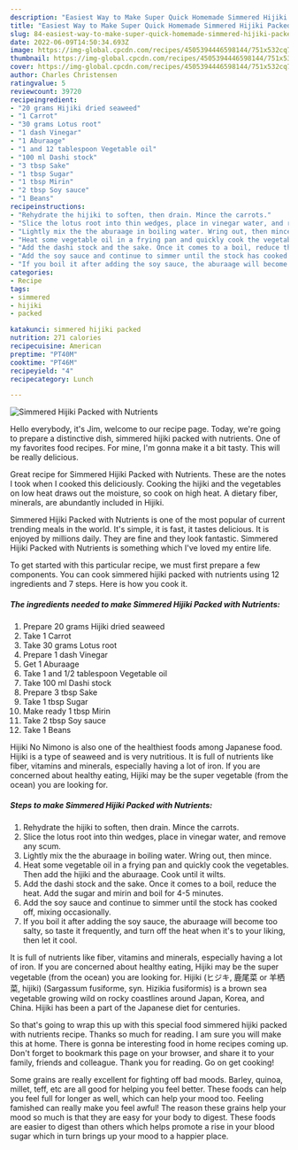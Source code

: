 ```yaml
---
description: "Easiest Way to Make Super Quick Homemade Simmered Hijiki Packed with Nutrients"
title: "Easiest Way to Make Super Quick Homemade Simmered Hijiki Packed with Nutrients"
slug: 84-easiest-way-to-make-super-quick-homemade-simmered-hijiki-packed-with-nutrients
date: 2022-06-09T14:50:34.693Z
image: https://img-global.cpcdn.com/recipes/4505394446598144/751x532cq70/simmered-hijiki-packed-with-nutrients-recipe-main-photo.jpg
thumbnail: https://img-global.cpcdn.com/recipes/4505394446598144/751x532cq70/simmered-hijiki-packed-with-nutrients-recipe-main-photo.jpg
cover: https://img-global.cpcdn.com/recipes/4505394446598144/751x532cq70/simmered-hijiki-packed-with-nutrients-recipe-main-photo.jpg
author: Charles Christensen
ratingvalue: 5
reviewcount: 39720
recipeingredient:
- "20 grams Hijiki dried seaweed"
- "1 Carrot"
- "30 grams Lotus root"
- "1 dash Vinegar"
- "1 Aburaage"
- "1 and 12 tablespoon Vegetable oil"
- "100 ml Dashi stock"
- "3 tbsp Sake"
- "1 tbsp Sugar"
- "1 tbsp Mirin"
- "2 tbsp Soy sauce"
- "1 Beans"
recipeinstructions:
- "Rehydrate the hijiki to soften, then drain. Mince the carrots."
- "Slice the lotus root into thin wedges, place in vinegar water, and remove any scum."
- "Lightly mix the the aburaage in boiling water. Wring out, then mince."
- "Heat some vegetable oil in a frying pan and quickly cook the vegetables. Then add the hijiki and the aburaage. Cook until it wilts."
- "Add the dashi stock and the sake. Once it comes to a boil, reduce the heat. Add the sugar and mirin and boil for 4-5 minutes."
- "Add the soy sauce and continue to simmer until the stock has cooked off, mixing occasionally."
- "If you boil it after adding the soy sauce, the aburaage will become too salty, so taste it frequently, and turn off the heat when it&#39;s to your liking, then let it cool."
categories:
- Recipe
tags:
- simmered
- hijiki
- packed

katakunci: simmered hijiki packed 
nutrition: 271 calories
recipecuisine: American
preptime: "PT40M"
cooktime: "PT46M"
recipeyield: "4"
recipecategory: Lunch

---
```



![Simmered Hijiki Packed with Nutrients](https://img-global.cpcdn.com/recipes/4505394446598144/751x532cq70/simmered-hijiki-packed-with-nutrients-recipe-main-photo.jpg)

Hello everybody, it's Jim, welcome to our recipe page. Today, we're going to prepare a distinctive dish, simmered hijiki packed with nutrients. One of my favorites food recipes. For mine, I'm gonna make it a bit tasty. This will be really delicious.

Great recipe for Simmered Hijiki Packed with Nutrients. These are the notes I took when I cooked this deliciously. Cooking the hijiki and the vegetables on low heat draws out the moisture, so cook on high heat. A dietary fiber, minerals, are abundantly included in Hijiki.

Simmered Hijiki Packed with Nutrients is one of the most popular of current trending meals in the world. It's simple, it is fast, it tastes delicious. It is enjoyed by millions daily. They are fine and they look fantastic. Simmered Hijiki Packed with Nutrients is something which I've loved my entire life.


To get started with this particular recipe, we must first prepare a few components. You can cook simmered hijiki packed with nutrients using 12 ingredients and 7 steps. Here is how you cook it.

<!--inarticleads1-->

##### The ingredients needed to make Simmered Hijiki Packed with Nutrients:

1. Prepare 20 grams Hijiki dried seaweed
1. Take 1 Carrot
1. Take 30 grams Lotus root
1. Prepare 1 dash Vinegar
1. Get 1 Aburaage
1. Take 1 and 1/2 tablespoon Vegetable oil
1. Take 100 ml Dashi stock
1. Prepare 3 tbsp Sake
1. Take 1 tbsp Sugar
1. Make ready 1 tbsp Mirin
1. Take 2 tbsp Soy sauce
1. Take 1 Beans


Hijiki No Nimono is also one of the healthiest foods among Japanese food. Hijiki is a type of seaweed and is very nutritious. It is full of nutrients like fiber, vitamins and minerals, especially having a lot of iron. If you are concerned about healthy eating, Hijiki may be the super vegetable (from the ocean) you are looking for. 

<!--inarticleads2-->

##### Steps to make Simmered Hijiki Packed with Nutrients:

1. Rehydrate the hijiki to soften, then drain. Mince the carrots.
1. Slice the lotus root into thin wedges, place in vinegar water, and remove any scum.
1. Lightly mix the the aburaage in boiling water. Wring out, then mince.
1. Heat some vegetable oil in a frying pan and quickly cook the vegetables. Then add the hijiki and the aburaage. Cook until it wilts.
1. Add the dashi stock and the sake. Once it comes to a boil, reduce the heat. Add the sugar and mirin and boil for 4-5 minutes.
1. Add the soy sauce and continue to simmer until the stock has cooked off, mixing occasionally.
1. If you boil it after adding the soy sauce, the aburaage will become too salty, so taste it frequently, and turn off the heat when it&#39;s to your liking, then let it cool.


It is full of nutrients like fiber, vitamins and minerals, especially having a lot of iron. If you are concerned about healthy eating, Hijiki may be the super vegetable (from the ocean) you are looking for. Hijiki (ヒジキ, 鹿尾菜 or 羊栖菜, hijiki) (Sargassum fusiforme, syn. Hizikia fusiformis) is a brown sea vegetable growing wild on rocky coastlines around Japan, Korea, and China. Hijiki has been a part of the Japanese diet for centuries. 

So that's going to wrap this up with this special food simmered hijiki packed with nutrients recipe. Thanks so much for reading. I am sure you will make this at home. There is gonna be interesting food in home recipes coming up. Don't forget to bookmark this page on your browser, and share it to your family, friends and colleague. Thank you for reading. Go on get cooking!

Some grains are really excellent for fighting off bad moods. Barley, quinoa, millet, teff, etc are all good for helping you feel better. These foods can help you feel full for longer as well, which can help your mood too. Feeling famished can really make you feel awful! The reason these grains help your mood so much is that they are easy for your body to digest. These foods are easier to digest than others which helps promote a rise in your blood sugar which in turn brings up your mood to a happier place.
